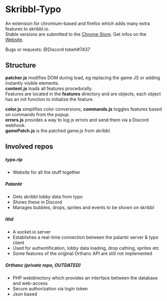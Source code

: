 # Skribbl-Typo
An extension for chromium-based and firefox which adds many extra features to skribbl.io.  
Stable versions are submitted to the [Chrome Store](https://chrome.google.com/webstore/detail/bpcilmjlpebjklinlbdjhfkkgmmfghfj). 
Get infos on the [Website](https://chrome.google.com/webstore/detail/bpcilmjlpebjklinlbdjhfkkgmmfghfj). 

Bugs or requests: @Discord tobeh#7437

## Structure
**patcher.js** modifies DOM during load, eg replacing the game JS or adding instantly visible elements.  
**content.js** loads all features procedurally.  
Features are located in the **features** directory and are objects, each object has an init function to initialize the feature.

**color.js** simplifies color conversions, **commands.js** toggles features based on commands from the popup.  
**errors.js** provides a way to log js errors and send them via a Discord webhook.  
**gamePatch.js** is the patched game.js from skribbl.


## Involved repos
##### typo.rip  
 * Website for all the stuff together

##### Palantir
 * Gets skribbl lobby data from typo
 * Shows these in Discord
 * Manages bubbles, drops, sprites and events to be shown on skribbl
 
 ##### Ithil
 * A socket.io server
 * Establishes a real-time connection between the palantir server & typo client
 * Used for authentification, lobby data loading, drop cathing, sprites etc
 * Some features of the original Orthanc API are still not implemented
 
 ##### Orthanc (private repo, OUTDATED)  
 * PHP webdirectory which provides an interface between the database and web-access
 * Secure authorization via login token
 * Json based
